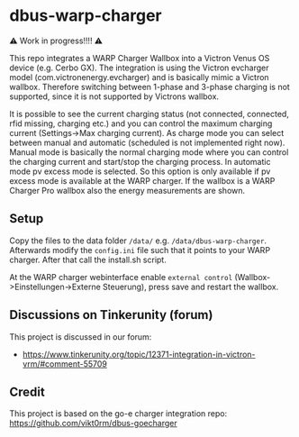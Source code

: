 # dbus-warp-charger

⚠️ Work in progress!!!! ⚠️

This repo integrates a WARP Charger Wallbox into a Victron Venus OS device (e.g. Cerbo GX). The integration
is using the Victron evcharger model (com.victronenergy.evcharger) and is basically mimic a Victron wallbox.
Therefore switching between 1-phase and 3-phase charging is not supported, since it is not supported by Victrons wallbox.

It is possible to see the current charging status (not connected, connected, rfid missing, charging etc.) and you can control the maximum charging current (Settings->Max charging current).
As charge mode you can select between manual and automatic (scheduled is not implemented right now). Manual mode is basically the normal charging mode where you can control the charging current and start/stop the charging process.
In automatic mode pv excess mode is selected. So this option is only available if pv excess mode is available at the WARP charger. If the wallbox is a WARP Charger Pro wallbox also the energy measurements are shown.

## Setup
Copy the files to the data folder `/data/` e.g. `/data/dbus-warp-charger`.
Afterwards modify the `config.ini` file such that it points to your WARP charger.
After that call the install.sh script. 

At the WARP charger webinterface enable `external control` (Wallbox->Einstellungen->Externe Steuerung), press save and restart the wallbox.

## Discussions on Tinkerunity (forum)
This project is discussed in our forum:
- https://www.tinkerunity.org/topic/12371-integration-in-victron-vrm/#comment-55709

## Credit
This project is based on the go-e charger integration repo: https://github.com/vikt0rm/dbus-goecharger
